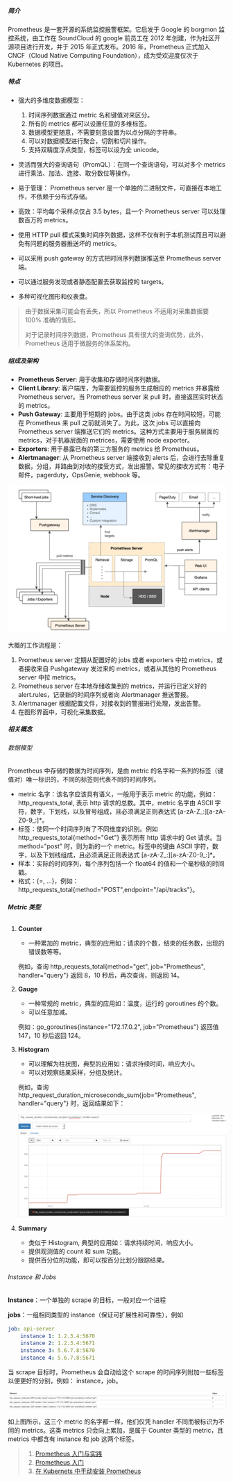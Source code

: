 ##### 简介

Prometheus 是一套开源的系统监控报警框架。它启发于 Google 的 borgmon 监控系统，由工作在 SoundCloud 的 google 前员工在 2012 年创建，作为社区开源项目进行开发，并于 2015 年正式发布。2016 年，Prometheus 正式加入 CNCF（Cloud Native Computing Foundation），成为受欢迎度仅次于 Kubernetes 的项目。

##### 特点

- 强大的多维度数据模型：
  1. 时间序列数据通过 metric 名和键值对来区分。
  2. 所有的 metrics 都可以设置任意的多维标签。
  3. 数据模型更随意，不需要刻意设置为以点分隔的字符串。
  4. 可以对数据模型进行聚合，切割和切片操作。
  5. 支持双精度浮点类型，标签可以设为全 unicode。

- 灵活而强大的查询语句（PromQL）：在同一个查询语句，可以对多个 metrics 进行乘法、加法、连接、取分数位等操作。
- 易于管理： Prometheus server 是一个单独的二进制文件，可直接在本地工作，不依赖于分布式存储。
- 高效：平均每个采样点仅占 3.5 bytes，且一个 Prometheus server 可以处理数百万的 metrics。
- 使用 HTTP pull 模式采集时间序列数据，这样不仅有利于本机测试而且可以避免有问题的服务器推送坏的 metrics。
- 可以采用 push gateway 的方式把时间序列数据推送至 Prometheus server 端。
- 可以通过服务发现或者静态配置去获取监控的 targets。
- 多种可视化图形和仪表盘。

> 由于数据采集可能会有丢失，所以 Prometheus 不适用对采集数据要 100% 准确的情形。
>
> 对于记录时间序列数据，Prometheus 具有很大的查询优势，此外，Prometheus 适用于微服务的体系架构。

##### 组成及架构

- **Prometheus Server**: 用于收集和存储时间序列数据。
- **Client Library**: 客户端库，为需要监控的服务生成相应的 metrics 并暴露给 Prometheus server。当 Prometheus server 来 pull 时，直接返回实时状态的 metrics。
- **Push Gateway**: 主要用于短期的 jobs。由于这类 jobs 存在时间较短，可能在 Prometheus 来 pull 之前就消失了。为此，这次 jobs 可以直接向 Prometheus server 端推送它们的 metrics。这种方式主要用于服务层面的 metrics，对于机器层面的 metrices，需要使用 node exporter。
- **Exporters**: 用于暴露已有的第三方服务的 metrics 给 Prometheus。
- **Alertmanager**: 从 Prometheus server 端接收到 alerts 后，会进行去除重复数据，分组，并路由到对收的接受方式，发出报警。常见的接收方式有：电子邮件，pagerduty，OpsGenie, webhook 等。

![架构图](image001.png)

大概的工作流程是：

1. Prometheus server 定期从配置好的 jobs 或者 exporters 中拉 metrics，或者接收来自 Pushgateway 发过来的 metrics，或者从其他的 Prometheus server 中拉 metrics。
2. Prometheus server 在本地存储收集到的 metrics，并运行已定义好的 alert.rules，记录新的时间序列或者向 Alertmanager 推送警报。
3. Alertmanager 根据配置文件，对接收到的警报进行处理，发出告警。
4. 在图形界面中，可视化采集数据。

##### 相关概念

###### 数据模型

Prometheus 中存储的数据为时间序列，是由 metric 的名字和一系列的标签（键值对）唯一标识的，不同的标签则代表不同的时间序列。

- metric 名字：该名字应该具有语义，一般用于表示 metric 的功能，例如：http_requests_total, 表示 http 请求的总数。其中，metric 名字由 ASCII 字符，数字，下划线，以及冒号组成，且必须满足正则表达式 [a-zA-Z_:][a-zA-Z0-9_:]*。
- 标签：使同一个时间序列有了不同维度的识别。例如 http_requests_total{method="Get"} 表示所有 http 请求中的 Get 请求。当 method="post" 时，则为新的一个 metric。标签中的键由 ASCII 字符，数字，以及下划线组成，且必须满足正则表达式 [a-zA-Z_:][a-zA-Z0-9_:]*。
- 样本：实际的时间序列，每个序列包括一个 float64 的值和一个毫秒级的时间戳。
- 格式：<metric name>{<label name>=<label value>, …}，例如：http_requests_total{method="POST",endpoint="/api/tracks"}。

###### **Metric 类型**

1. **Counter**

   - 一种累加的 metric，典型的应用如：请求的个数，结束的任务数，出现的错误数等等。

   例如，查询 http_requests_total{method="get", job="Prometheus", handler="query"} 返回 8，10 秒后，再次查询，则返回 14。

2. **Gauge**

   - 一种常规的 metric，典型的应用如：温度，运行的 goroutines 的个数。
   - 可以任意加减。

   例如：go_goroutines{instance="172.17.0.2", job="Prometheus"} 返回值 147，10 秒后返回 124。

3. **Histogram**

   - 可以理解为柱状图，典型的应用如：请求持续时间，响应大小。
   - 可以对观察结果采样，分组及统计。

   例如，查询 http_request_duration_microseconds_sum{job="Prometheus", handler="query"} 时，返回结果如下：

   ![Histogram 结果图](image002.png)

4. **Summary**

   - 类似于 Histogram, 典型的应用如：请求持续时间，响应大小。
   - 提供观测值的 count 和 sum 功能。
   - 提供百分位的功能，即可以按百分比划分跟踪结果。

###### Instance 和 Jobs

**Instance**：一个单独的 scrape 的目标，一般对应一个进程

**jobs**：一组相同类型的 instance（保证可扩展性和可靠性），例如

```yaml
job: api-server
    instance 1: 1.2.3.4:5670
    instance 2: 1.2.3.4:5671
    instance 3: 5.6.7.8:5670
    instance 4: 5.6.7.8:5671
```

当 scrape 目标时，Prometheus 会自动给这个 scrape 的时间序列附加一些标签以便更好的分别，例如： instance，job。

![Metrics 示例](image003.png)

如上图所示，这三个 metric 的名字都一样，他们仅凭 handler 不同而被标识为不同的 metrics。这类 metrics 只会向上累加，是属于 Counter 类型的 metric，且 metrics 中都含有 instance 和 job 这两个标签。



> 1. [Prometheus 入门与实践](https://www.ibm.com/developerworks/cn/cloud/library/cl-lo-prometheus-getting-started-and-practice/index.html)
> 2. [Prometheus 入门](https://www.hi-linux.com/posts/25047.html)
> 3. [在 Kubernets 中手动安装 Prometheus]([https://www.qikqiak.com/k8s-book/docs/52.Prometheus%E5%9F%BA%E6%9C%AC%E4%BD%BF%E7%94%A8.html](https://www.qikqiak.com/k8s-book/docs/52.Prometheus基本使用.html))